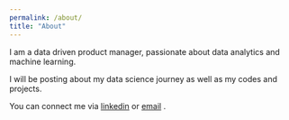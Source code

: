 ```yaml
---
permalink: /about/
title: "About"
---
```

I am a data driven product manager, passionate about data analytics and machine learning.

I will be posting about my data science journey as well as my codes and projects.

You can connect me via [linkedin](https://www.linkedin.com/in/ahmetnuriozcelik/) or [email](mailto:ahmetnuri.ozcelik@outlook.com) .
